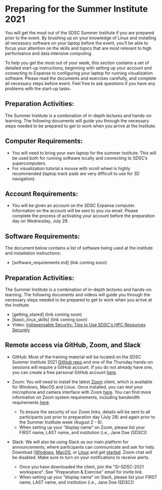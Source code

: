 # Preparing for the Summer Institute 2021
You will get the most out of the SDSC Summer Institute if you are prepared prior to the event. By brushing up on your knowledge of Linux and installing all necessary software on your laptop before the event, you’ll be able to focus your attention on the skills and topics that are most relevant to high performance and data intensive computing.

To help you get the most out of your week, this section contains a set of detailed start-up instructions, beginning with setting up your account and connecting to Expanse to configuring your laptop for running visualization software. Please read the documents and exercises carefully, and complete all necessary steps before event. Feel free to ask questions if you have any problems with the start-up tasks.

## Preparation Activities:
The Summer Institute is a combination of in-depth lectures and hands-on learning. The following documents will guide you through the necessary steps needed to be prepared to get to work when you arrive at the Institute.

##  Computer Requirements:

* You will need to bring your own laptop for the summer institute. This will be used both for running software locally and connecting to SDSC’s supercomputers.
* For visualization tutorial a mouse with scroll wheel is highly recommended (laptop track pads are very difficult to use for 3D navigation).

##  Account Requirements:

* You will be given an account on the SDSC Expanse computer. Information on the account will be sent to you via email. Please complete the process of activating your account before the preparation day on Wednesday, July 28. 

## Software Requirements:
The document below contains a list of software being used at the institute and installation instructions:
* [software_requirements.md] (link coming soon)

## Preparation Activities:

The Summer Institute is a combination of in-depth lectures and hands-on learning. The following documents and videos will guide you through the necessary steps needed to be prepared to get to work when you arrive at the Institute.

* [getting_stared] (link coming soon)
* [basic_linux_skills] (link coming soon)
* Video: [Indispensable Security: Tips to Use SDSC's HPC Resources Securely](https://education.sdsc.edu/training/interactive/202007_security_tips/index.php)

## Remote access via GitHub, Zoom, and Slack

* GitHub: Most of the training material will be located on the SDSC Summer Institute 2021 [GitHub repo](https://github.com/sdsc/sdsc-summer-institute-2021) and one of the Thursday hands-on sessions will require a GitHub account. If you do not already have one, you can create a free personal GitHub account [here](https://docs.github.com/en/github/getting-started-with-github/signing-up-for-github/signing-up-for-a-new-github-account).   

* Zoom: You will need to install the latest [Zoom](https://zoom.us/download) client, which is available for Windows, MacOS and Linux. Once installed, you can test your microphone and camera interface with Zoom [here](https://zoom.us/test). You can find more information on Zoom system requirements, including bandwidth requirements [here](https://support.zoom.us/hc/en-us/articles/201362023-System-Requirements-for-PC-Mac-and-Linux).  
  * To ensure the security of our Zoom links, details will be sent to all participants just prior to preparation day (July 28) and again prior to the Summer Institute week (August 2 - 6).  
  * When setting up your “display name” on Zoom, please list your FIRST name, LAST name, and institution (i.e., Jane Doe (SDSC)) 

* Slack: We will also be using Slack as our main platform for announcements, where participants can communicate and ask for help. Download ([Windows](https://slack.com/downloads/windows), [MacOS](https://slack.com/downloads/mac), or [Linux](https://slack.com/downloads/linux) and get [started](https://slack.com/help/articles/218080037-Getting-started-for-new-Slack-users).  Zoom chat will be disabled. Make sure to turn on your notifications to receive alerts. 
  * Once you have downloaded the client, join the "SI-SDSC-2021 workspace". See "Preparation & Exercise" email for invite link.  
  * When setting up your “display name” on Slack, please list your FIRST name, LAST name, and institution (i.e., Jane Doe (SDSC)) 

